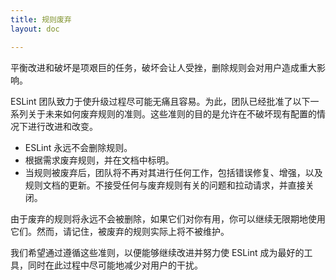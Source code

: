 ```yaml
---
title: 规则废弃
layout: doc

---
```


平衡改进和破坏是项艰巨的任务，破坏会让人受挫，删除规则会对用户造成重大影响。

ESLint 团队致力于使升级过程尽可能无痛且容易。为此，团队已经批准了以下一系列关于未来如何废弃规则的准则。这些准则的目的是允许在不破坏现有配置的情况下进行改进和改变。

* ESLint 永远不会删除规则。
* 根据需求废弃规则，并在文档中标明。
* 当规则被废弃后，团队将不再对其进行任何工作，包括错误修复、增强，以及规则文档的更新。不接受任何与废弃规则有关的问题和拉动请求，并直接关闭。

由于废弃的规则将永远不会被删除，如果它们对你有用，你可以继续无限期地使用它们。然而，请记住，被废弃的规则实际上将不被维护。

我们希望通过遵循这些准则，以便能够继续改进并努力使 ESLint 成为最好的工具，同时在此过程中尽可能地减少对用户的干扰。

